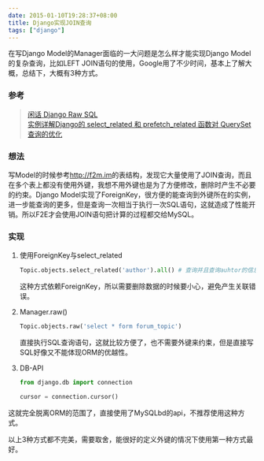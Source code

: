 ```yaml
---
date: 2015-01-10T19:28:37+08:00
title: Django实现JOIN查询
tags: ["django"]
---
```


在写Django Model的Manager面临的一大问题是怎么样才能实现Django Model的复杂查询，比如LEFT JOIN语句的使用，Google用了不少时间，基本上了解大概，总结下，大概有3种方式。

### 参考

> [闲话 Django Raw SQL](http://wing2south.com/post/django-raw-sql/)  
> [实例详解Django的 select_related 和 prefetch_related 函数对 QuerySet 查询的优化](http://blog.jobbole.com/74881/)

### 想法

写Model的时候参考<http://f2m.im>的表结构，发现它大量使用了JOIN查询，而且在多个表上都没有使用外键，我想不用外键也是为了方便修改，删除时产生不必要的约束。Django Model实现了ForeignKey，很方便的能查询到外键所在的实例，进一步能查询的更多，但是查询一次相当于执行一次SQL语句，这就造成了性能开销。所以F2E才会使用JOIN语句把计算的过程都交给MySQL。

### 实现

1. 使用ForeignKey与select_related

    ```python
    Topic.objects.select_related('author').all() # 查询并且查询auhtor的信息，通过 LEFT.JOINT author 表实现
    ```

    这种方式依赖ForeignKey，所以需要删除数据的时候要小心，避免产生关联错误。

2. Manager.raw()

    ```python
    Topic.objects.raw('select * form forum_topic')
    ```

    直接执行SQL查询语句，这就比较方便了，也不需要外键来约束，但是直接写SQL好像又不能体现ORM的优越性。

3. DB-API

    ```python
    from django.db import connection

    cursor = connection.cursor()
    ```

这就完全脱离ORM的范围了，直接使用了MySQLbd的api，不推荐使用这种方式。

以上3种方式都不完美，需要取舍，能很好的定义外键的情况下使用第一种方式最好。
